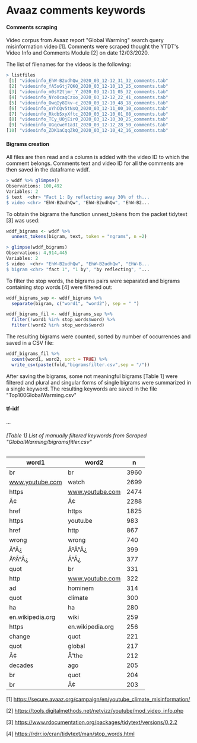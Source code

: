 # Avaaz comments keywords

#### Comments scraping

Video corpus from Avaaz report "Global Warming" search query misinformation video [1]. Comments were scraped thought the YTDT's Video Info and Comments Module [2] on date 12/03/2020.

The list of filenames for the videos is the following:

```R
> listfiles
 [1] "videoinfo_EhW-B2udhQw_2020_03_12-12_31_32_comments.tab"
 [2] "videoinfo_fA5sGtj7QKQ_2020_03_12-10_13_25_comments.tab"
 [3] "videoinfo_m0sY2tjmr_Y_2020_03_12-11_05_32_comments.tab"
 [4] "videoinfo_NYoOcaqCzxo_2020_03_12-12_22_41_comments.tab"
 [5] "videoinfo_OwqIy8Ikv-c_2020_03_12-10_48_18_comments.tab"
 [6] "videoinfo_oYhCQv5tNsQ_2020_03_12-11_00_10_comments.tab"
 [7] "videoinfo_RkdbSxyXftc_2020_03_12-10_01_08_comments.tab"
 [8] "videoinfo_TCy_UOjEir0_2020_03_12-10_30_25_comments.tab"
 [9] "videoinfo_UGqcweY1a3I_2020_03_12-12_28_50_comments.tab"
[10] "videoinfo_ZDK1aCqqZkQ_2020_03_12-10_42_16_comments.tab" 
```

#### Bigrams creation

All files are then read and a column is added with the video ID to which the comment belongs. Comments text and video ID for all the comments are then saved in the dataframe wddf.

```R
> wddf %>% glimpse()
Observations: 100,492
Variables: 2
$ text  <chr> "Fact 1: By reflecting away 30% of th...
$ video <chr> "EhW-B2udhQw", "EhW-B2udhQw", "EhW-B2...
```

 To obtain the bigrams the function unnest_tokens from the packet tidytext [3] was used:

```R
wddf_bigrams <- wddf %>%
  unnest_tokens(bigram, text, token = "ngrams", n =2)
```

```R
> glimpse(wddf_bigrams)
Observations: 4,914,445
Variables: 2
$ video  <chr> "EhW-B2udhQw", "EhW-B2udhQw", "EhW-B...
$ bigram <chr> "fact 1", "1 by", "by reflecting", "...
```

To filter the stop words, the bigrams pairs were separated and bigrams containing stop words [4] were filtered out:

```R
wddf_bigrams_sep <- wddf_bigrams %>%
  separate(bigram, c("word1", "word2"), sep = " ")

wddf_bigrams_fil <- wddf_bigrams_sep %>%
  filter(!word1 %in% stop_words$word) %>%
  filter(!word2 %in% stop_words$word)
```

The resulting bigrams were counted, sorted by number of occurrences and saved in a CSV file:

```R
wddf_bigrams_fil %>% 
  count(word1, word2, sort = TRUE) %>%
  write_csv(paste(fold,"bigramsfilter.csv",sep = "/"))
```

After saving the bigrams, some not meaningful bigrams [Table 1] were filtered and plural and singular forms of single bigrams were summarized in a single keyword. The resulting keywords are saved in the file "Top100GlobalWarming.csv"

#### tf-idf

...

###### [Table 1] List of manually filtered keywords from Scraped "GlobalWarming/bigramsfitler.csv"

| word1            | word2            | n    |
| ---------------- | ---------------- | ---- |
| br               | br               | 3960 |
| www.youtube.com  | watch            | 2699 |
| https            | www.youtube.com  | 2474 |
| Ã¢               | Ã¢               | 2288 |
| href             | https            | 1825 |
| https            | youtu.be         | 983  |
| href             | http             | 867  |
| wrong            | wrong            | 740  |
| Ã°Ã¿             | ÂºÃ°Ã¿           | 399  |
| ÂºÃ°Ã¿           | Ã°Ã¿             | 377  |
| quot             | br               | 331  |
| http             | www.youtube.com  | 322  |
| ad               | hominem          | 314  |
| quot             | climate          | 300  |
| ha               | ha               | 280  |
| en.wikipedia.org | wiki             | 259  |
| https            | en.wikipedia.org | 256  |
| change           | quot             | 221  |
| quot             | global           | 217  |
| Ã¢               | Å“the            | 212  |
| decades          | ago              | 205  |
| br               | quot             | 204  |
| br               | Ã¢               | 203  |

[1] https://secure.avaaz.org/campaign/en/youtube_climate_misinformation/

[2] https://tools.digitalmethods.net/netvizz/youtube/mod_video_info.php

[3] https://www.rdocumentation.org/packages/tidytext/versions/0.2.2

[4] https://rdrr.io/cran/tidytext/man/stop_words.html